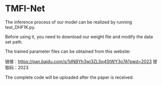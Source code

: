 # TMFI-Net


The inference process of our model can be realized by running test_DHF1K.py. 

Before using it, you need to download our weight file and modify the data set path.


The trained parameter files can be obtained from this website:

链接：https://pan.baidu.com/s/1dNBYh3wi3ZLSp4StWY3o7A?pwd=2023 提取码：2023


The complete code will be uploaded after the paper is received.
